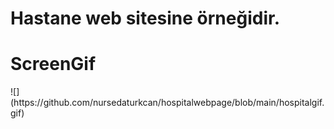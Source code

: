
<h1> Hastane web sitesine örneğidir. </h1>
<h1> ScreenGif </h1>
![](https://github.com/nursedaturkcan/hospitalwebpage/blob/main/hospitalgif.gif) 

